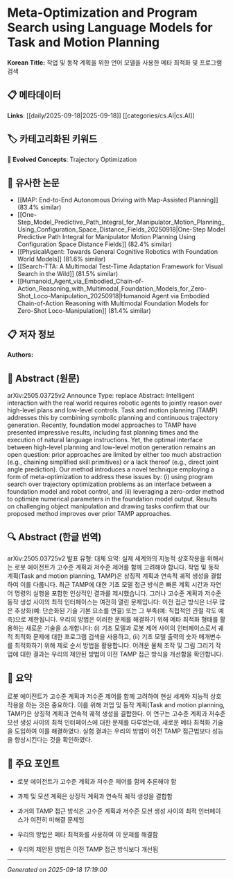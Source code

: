 
# Meta-Optimization and Program Search using Language Models for Task and Motion Planning

**Korean Title:** 작업 및 동작 계획을 위한 언어 모델을 사용한 메타 최적화 및 프로그램 검색

## 📋 메타데이터

**Links**: [[daily/2025-09-18|2025-09-18]] [[categories/cs.AI|cs.AI]]

## 🏷️ 카테고리화된 키워드
**🚀 Evolved Concepts**: Trajectory Optimization

## 🔗 유사한 논문
- [[MAP: End-to-End Autonomous Driving with Map-Assisted Planning]] (83.4% similar)
- [[One-Step_Model_Predictive_Path_Integral_for_Manipulator_Motion_Planning_Using_Configuration_Space_Distance_Fields_20250918|One-Step Model Predictive Path Integral for Manipulator Motion Planning Using Configuration Space Distance Fields]] (82.4% similar)
- [[PhysicalAgent: Towards General Cognitive Robotics with Foundation World Models]] (81.6% similar)
- [[Search-TTA: A Multimodal Test-Time Adaptation Framework for Visual Search in the Wild]] (81.5% similar)
- [[Humanoid_Agent_via_Embodied_Chain-of-Action_Reasoning_with_Multimodal_Foundation_Models_for_Zero-Shot_Loco-Manipulation_20250918|Humanoid Agent via Embodied Chain-of-Action Reasoning with Multimodal Foundation Models for Zero-Shot Loco-Manipulation]] (81.4% similar)

## 📋 저자 정보

**Authors:** 

## 📄 Abstract (원문)

arXiv:2505.03725v2 Announce Type: replace 
Abstract: Intelligent interaction with the real world requires robotic agents to jointly reason over high-level plans and low-level controls. Task and motion planning (TAMP) addresses this by combining symbolic planning and continuous trajectory generation. Recently, foundation model approaches to TAMP have presented impressive results, including fast planning times and the execution of natural language instructions. Yet, the optimal interface between high-level planning and low-level motion generation remains an open question: prior approaches are limited by either too much abstraction (e.g., chaining simplified skill primitives) or a lack thereof (e.g., direct joint angle prediction). Our method introduces a novel technique employing a form of meta-optimization to address these issues by: (i) using program search over trajectory optimization problems as an interface between a foundation model and robot control, and (ii) leveraging a zero-order method to optimize numerical parameters in the foundation model output. Results on challenging object manipulation and drawing tasks confirm that our proposed method improves over prior TAMP approaches.

## 🔍 Abstract (한글 번역)

arXiv:2505.03725v2 발표 유형: 대체
요약: 실제 세계와의 지능적 상호작용을 위해서는 로봇 에이전트가 고수준 계획과 저수준 제어를 함께 고려해야 합니다. 작업 및 동작 계획(Task and motion planning, TAMP)은 상징적 계획과 연속적 궤적 생성을 결합하여 이를 다룹니다. 최근 TAMP에 대한 기초 모델 접근 방식은 빠른 계획 시간과 자연어 명령의 실행을 포함한 인상적인 결과를 제시했습니다. 그러나 고수준 계획과 저수준 동작 생성 사이의 최적 인터페이스는 여전히 열린 문제입니다: 이전 접근 방식은 너무 많은 추상화(예: 단순화된 기술 기본 요소를 연결) 또는 그 부족(예: 직접적인 관절 각도 예측)으로 제한됩니다. 우리의 방법은 이러한 문제를 해결하기 위해 메타 최적화 형태를 활용하는 새로운 기술을 소개합니다: (i) 기초 모델과 로봇 제어 사이의 인터페이스로서 궤적 최적화 문제에 대한 프로그램 검색을 사용하고, (ii) 기초 모델 출력의 숫자 매개변수를 최적화하기 위해 제로 순서 방법을 활용합니다. 어려운 물체 조작 및 그림 그리기 작업에 대한 결과는 우리의 제안된 방법이 이전 TAMP 접근 방식을 개선함을 확인합니다.

## 📝 요약

로봇 에이전트가 고수준 계획과 저수준 제어를 함께 고려하여 현실 세계와 지능적 상호작용을 하는 것은 중요하다. 이를 위해 과업 및 동작 계획(Task and motion planning, TAMP)은 상징적 계획과 연속적 궤적 생성을 결합한다. 이 연구는 고수준 계획과 저수준 모션 생성 사이의 최적 인터페이스에 대한 문제를 다루었는데, 새로운 메타 최적화 기술을 도입하여 이를 해결하였다. 실험 결과는 우리의 방법이 이전 TAMP 접근법보다 성능을 향상시킨다는 것을 확인하였다.

## 🎯 주요 포인트

- 로봇 에이전트가 고수준 계획과 저수준 제어를 함께 추론해야 함

- 과제 및 모션 계획은 상징적 계획과 연속적 궤적 생성을 결합함

- 과거의 TAMP 접근 방식은 고수준 계획과 저수준 모션 생성 사이의 최적 인터페이스가 여전히 미해결 문제임

- 우리의 방법은 메타 최적화를 사용하여 이 문제를 해결함

- 우리의 제안된 방법은 이전 TAMP 접근 방식보다 개선됨

---

*Generated on 2025-09-18 17:19:00*